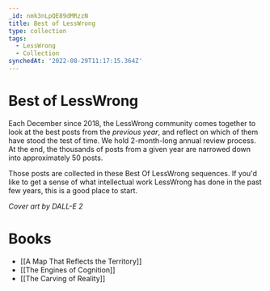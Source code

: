 ```yaml
---
_id: nmk3nLpQE89dMRzzN
title: Best of LessWrong
type: collection
tags:
  - LessWrong
  - Collection
synchedAt: '2022-08-29T11:17:15.364Z'
---
```

# Best of LessWrong

Each December since 2018, the LessWrong community comes together to look at the best posts from the *previous year*, and reflect on which of them have stood the test of time. We hold 2-month-long annual review process. At the end, the thousands of posts from a given year are narrowed down into approximately 50 posts.

Those posts are collected in these Best Of LessWrong sequences. If you'd like to get a sense of what intellectual work LessWrong has done in the past few years, this is a good place to start.

*Cover art by DALL-E 2*

# Books

- [[A Map That Reflects the Territory]]
- [[The Engines of Cognition]]
- [[The Carving of Reality]]